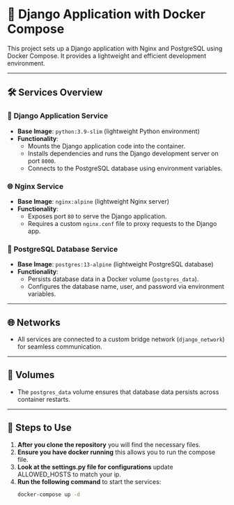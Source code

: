 # 🚀 Django Application with Docker Compose

This project sets up a Django application with Nginx and PostgreSQL using Docker Compose. It provides a lightweight and efficient development environment.

---

## 🛠️ Services Overview

### 🐍 **Django Application Service**
- **Base Image**: `python:3.9-slim` (lightweight Python environment)
- **Functionality**:
  - Mounts the Django application code into the container.
  - Installs dependencies and runs the Django development server on port `8000`.
  - Connects to the PostgreSQL database using environment variables.

### 🌐 **Nginx Service**
- **Base Image**: `nginx:alpine` (lightweight Nginx server)
- **Functionality**:
  - Exposes port `80` to serve the Django application.
  - Requires a custom `nginx.conf` file to proxy requests to the Django app.

### 🐘 **PostgreSQL Database Service**
- **Base Image**: `postgres:13-alpine` (lightweight PostgreSQL database)
- **Functionality**:
  - Persists database data in a Docker volume (`postgres_data`).
  - Configures the database name, user, and password via environment variables.

---

## 🌐 **Networks**
- All services are connected to a custom bridge network (`django_network`) for seamless communication.

---

## 💾 **Volumes**
- The `postgres_data` volume ensures that database data persists across container restarts.

---

## 🚦 **Steps to Use**

1. **After you clone the repository** you will find the necessary files.
2. **Ensure you have docker running** this allows you to run the compose file.
3. **Look at the settings.py file for configurations** update ALLOWED_HOSTS to match your ip.
4. **Run the following command** to start the services:
   ```bash
   docker-compose up -d
